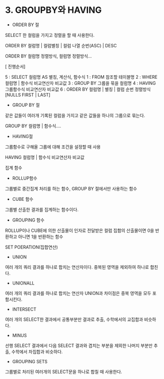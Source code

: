 # 3. GROUPBY와 HAVING



* ORDER BY 절

SELECT 한 컬럼을 가지고 정렬을 할 때 사용한다.

ORDER BY 컬럼명 | 컬럼별칭 | 컬럼 나열 순번(ASC) | DESC

ORDER BY 컬럼명 정렬방식, 컬럼명 정렬방식...

\[ 진행순서]

5 : SELECT 컬럼명 AS 별칭, 계산식, 함수식 1 : FROM 참조할 테이블명 2 : WHERE 컬럼명 | 함수식 비교연산자 비교값 3 : GROUP BY 그룹을 묶을 컬럼명 4 : HAVING 그룹함수식 비교연산자 비교값 6 : ORDER BY 컬럼명 | 별칭 | 컬럼 순번 정렬방식 \[NULLS FIRST | LAST]

* GROUP BY 절

같은 값들이 여러개 기록된 컬럼을 가지고 같은 값들을 하나의 그룹으로 묶는다.

GROUP BY 컬럼명 | 함수식....

* HAVING절

그룹함수로 구해올 그룹에 대해 조건을 설정할 때 사용

HAVING 컬럼명 | 함수식 비교연산자 비교값

집계 함수

* ROLLUP함수

그룹별로 중간집계 처리를 하는 함수, GROUP BY 절에서만 사용하는 함수

* CUBE 함수

그룹별 산출한 결과를 집계하는 함수이다.

* GROUPING 함수

ROLLUP이나 CUBE에 의한 산출물이 인자로 전달받은 컬럼 집함의 산출물이면 0을 반환하고 아니면 1을 반환하는 함수

SET POERATION(집합연산)

* UNION

여러 개의 쿼리 결과를 하나로 합치는 연산자이다. 중복된 영역을 제외하여 하나로 합친다.

* UNIONALL

여러 개의 쿼리 결과를 하나로 합치는 연산자 UNION과 차이점은 중복 영역을 모두 포함시킨다.

* INTERSECT

여러 개의 SELECT한 결과에서 공통부분만 결과로 추출, 수학에서의 교집합과 비슷하다.

* MINUS

선행 SELECT 결과에서 다음 SELECT 결과와 겹치는 부분을 제외한 나머지 부분만 추출, 수학에서 차집합과 비슷하다.

* GROUPING SETS

그룹별로 처리된 여러개의 SELECT문을 하나로 합칠 때 사용한다.
